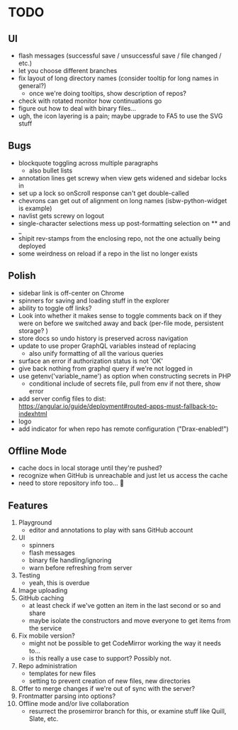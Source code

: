 # TODO

## UI
* flash messages (successful save / unsuccessful save / file changed / etc.)
* let you choose different branches
* fix layout of long directory names (consider tooltip for long names in general?)
  * once we're doing tooltips, show description of repos?
* check with rotated monitor how continuations go
* figure out how to deal with binary files...
* ugh, the icon layering is a pain; maybe upgrade to FA5 to use the SVG stuff

## Bugs
* blockquote toggling across multiple paragraphs
    * also bullet lists
* annotation lines get screwy when view gets widened and sidebar locks in
* set up a lock so onScroll response can't get double-called
* chevrons can get out of alignment on long names (isbw-python-widget is example)
* navlist gets screwy on logout
* single-character selections mess up post-formatting selection on ** and _
* shipit rev-stamps from the enclosing repo, not the one actually being deployed
* some weirdness on reload if a repo in the list no longer exists

## Polish
* sidebar link is off-center on Chrome
* spinners for saving and loading stuff in the explorer
* ability to toggle off links?
* Look into whether it makes sense to toggle comments back on if they were on before we switched away and back (per-file mode, persistent storage? )
* store docs so undo history is preserved across navigation
* update to use proper GraphQL variables instead of replacing
    - also unify formatting of all the various queries
* surface an error if authorization status is not 'OK'
* give back nothing from graphql query if we're not logged in
* use getenv('variable_name') as option when constructing secrets in PHP
    - conditional include of secrets file, pull from env if not there, show error
* add server config files to dist: https://angular.io/guide/deployment#routed-apps-must-fallback-to-indexhtml
* logo
* add indicator for when repo has remote configuration ("Drax-enabled!")

## Offline Mode
* cache docs in local storage until they're pushed? 
* recognize when GitHub is unreachable and just let us access the cache
* need to store repository info too... 😬

## Features
1. Playground
    - editor and annotations to play with sans GitHub account
2. UI 
    - spinners
    - flash messages
    - binary file handling/ignoring
    - warn before refreshing from server
3. Testing
    - yeah, this is overdue
4. Image uploading
5. GitHub caching
    - at least check if we've gotten an item in the last second or so and share
    - maybe isolate the constructors and move everyone to get items from the service
6. Fix mobile version? 
    - might not be possible to get CodeMirror working the way it needs to...
    - is this really a use case to support? Possibly not.
7. Repo administration
    - templates for new files
    - setting to prevent creation of new files, new directories
8. Offer to merge changes if we're out of sync with the server?
9. Frontmatter parsing into options? 
10. Offline mode and/or live collaboration
    - resurrect the prosemirror branch for this, or examine stuff like Quill, Slate, etc.
